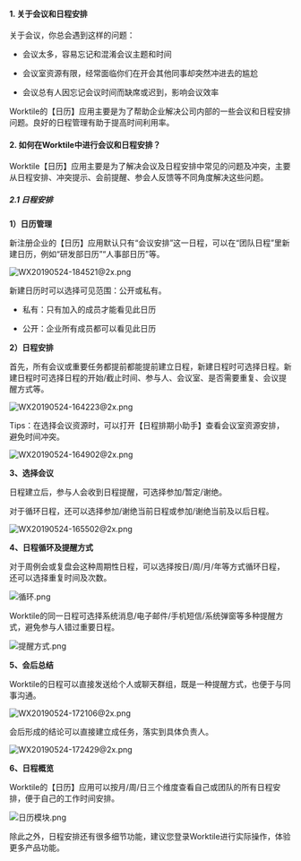 ####  1. 关于会议和日程安排

关于会议，你总会遇到这样的问题：

- 会议太多，容易忘记和混淆会议主题和时间

- 会议室资源有限，经常面临你们在开会其他同事却突然冲进去的尴尬

- 会议总有人因忘记会议时间而缺席或迟到，影响会议效率

Worktile的【日历】应用主要是为了帮助企业解决公司内部的一些会议和日程安排问题。良好的日程管理有助于提高时间利用率。

####  2. 如何在Worktile中进行会议和日程安排？

Worktile【日历】应用主要是为了解决会议及日程安排中常见的问题及冲突，主要从日程安排、冲突提示、会前提醒、参会人反馈等不同角度解决这些问题。

##### 2.1 日程安排

**1）日历管理**

新注册企业的【日历】应用默认只有“会议安排”这一日程，可以在“团队日程”里新建日历，例如“研发部日历”“人事部日历”等。

![WX20190524-184521@2x.png](https://wt-box.worktile.com/public/ecfcee7e-86fb-4902-8ef0-7a4ed877f283)

新建日历时可以选择可见范围：公开或私有。

- 私有：只有加入的成员才能看见此日历

- 公开：企业所有成员都可以看见此日历


**2）日程安排**

首先，所有会议或重要任务都提前都能提前建立日程，新建日程时可选择日程。新建日程时可选择日程的开始/截止时间、参与人、会议室、是否需要重复、会议提醒方式等。

![WX20190524-164223@2x.png](https://wt-box.worktile.com/public/a1b51c01-6518-405f-9cbe-9b9819baaa9e)

Tips：在选择会议资源时，可以打开【日程排期小助手】查看会议室资源安排，避免时间冲突。


![WX20190524-164902@2x.png](https://wt-box.worktile.com/public/baadc586-6c02-42e7-a846-fa1486000010)

 
 **3、选择会议**

日程建立后，参与人会收到日程提醒，可选择参加/暂定/谢绝。

对于循环日程，还可以选择参加/谢绝当前日程或参加/谢绝当前及以后日程。

![WX20190524-165502@2x.png](https://wt-box.worktile.com/public/444f6137-297b-45b2-a4fc-a9d9582983e0)

 **4、日程循环及提醒方式** 

对于周例会或复盘会这种周期性日程，可以选择按日/周/月/年等方式循环日程，还可以选择重复时间及次数。

![循环.png](https://wt-box.worktile.com/public/82e94ea2-26c4-48a2-b03e-44b5a001ed0d)

Worktile的同一日程可选择系统消息/电子邮件/手机短信/系统弹窗等多种提醒方式，避免参与人错过重要日程。

![提醒方式.png](https://wt-box.worktile.com/public/5b9d6319-7bad-4d85-a326-ca27bb26b5bd)

  **5、会后总结** 

Worktile的日程可以直接发送给个人或聊天群组，既是一种提醒方式，也便于与同事沟通。

![WX20190524-172106@2x.png](https://wt-box.worktile.com/public/3ddcf20d-37f9-4ed8-8357-a2228e6a9499)

会后形成的结论可以直接建立成任务，落实到具体负责人。

![WX20190524-172429@2x.png](https://wt-box.worktile.com/public/0baf1aae-3033-4619-9583-da2f12558b44)

  **6、日程概览** 

Worktile的【日历】应用可以按月/周/日三个维度查看自己或团队的所有日程安排，便于自己的工作时间安排。

![日历模块.png](https://wt-box.worktile.com/public/a62a602d-c53d-4327-86f0-892f57a1a84c)

除此之外，日程安排还有很多细节功能，建议您登录Worktile进行实际操作，体验更多产品功能。